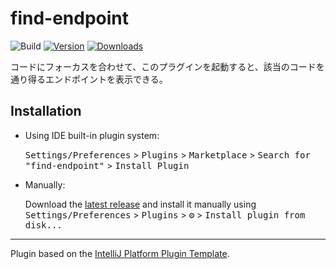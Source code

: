 # find-endpoint

![Build](https://github.com/tokyo-forest/find-endpoint/workflows/Build/badge.svg)
[![Version](https://img.shields.io/jetbrains/plugin/v/PLUGIN_ID.svg)](https://plugins.jetbrains.com/plugin/PLUGIN_ID)
[![Downloads](https://img.shields.io/jetbrains/plugin/d/PLUGIN_ID.svg)](https://plugins.jetbrains.com/plugin/PLUGIN_ID)

コードにフォーカスを合わせて、このプラグインを起動すると、該当のコードを通り得るエンドポイントを表示できる。

## Installation

- Using IDE built-in plugin system:
  
  <kbd>Settings/Preferences</kbd> > <kbd>Plugins</kbd> > <kbd>Marketplace</kbd> > <kbd>Search for "find-endpoint"</kbd> >
  <kbd>Install Plugin</kbd>
  
- Manually:

  Download the [latest release](https://github.com/tokyo-forest/find-endpoint/releases/latest) and install it manually using
  <kbd>Settings/Preferences</kbd> > <kbd>Plugins</kbd> > <kbd>⚙️</kbd> > <kbd>Install plugin from disk...</kbd>


---
Plugin based on the [IntelliJ Platform Plugin Template][template].

[template]: https://github.com/JetBrains/intellij-platform-plugin-template
